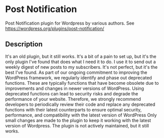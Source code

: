 # Post Notification

Post Notification plugin for Wordpress by various authors. See https://wordpress.org/plugins/post-notification/

## Description

It's an old plugin, but it still works. It's a bit of a pain to set up, but it's the only plugin I've found that does what I need it to do. I use it to send out a weekly digest of new posts to my subscribers. It's not perfect, but it's the best I've found.
As part of our ongoing commitment to improving the WordPress framework, we regularly identify and phase out deprecated functions. These are typically functions that have become obsolete due to improvements and changes in newer versions of WordPress. Using deprecated functions can lead to security risks and degrade the performance of your website. Therefore, we strongly recommend developers to periodically review their code and replace any deprecated functions with their latest counterparts to ensure optimal security, performance, and compatibility with the latest version of WordPress
Only small changes are made to the plugin to keep it working with the latest version of Wordpress.
The plugin is not actively maintained, but it still works.